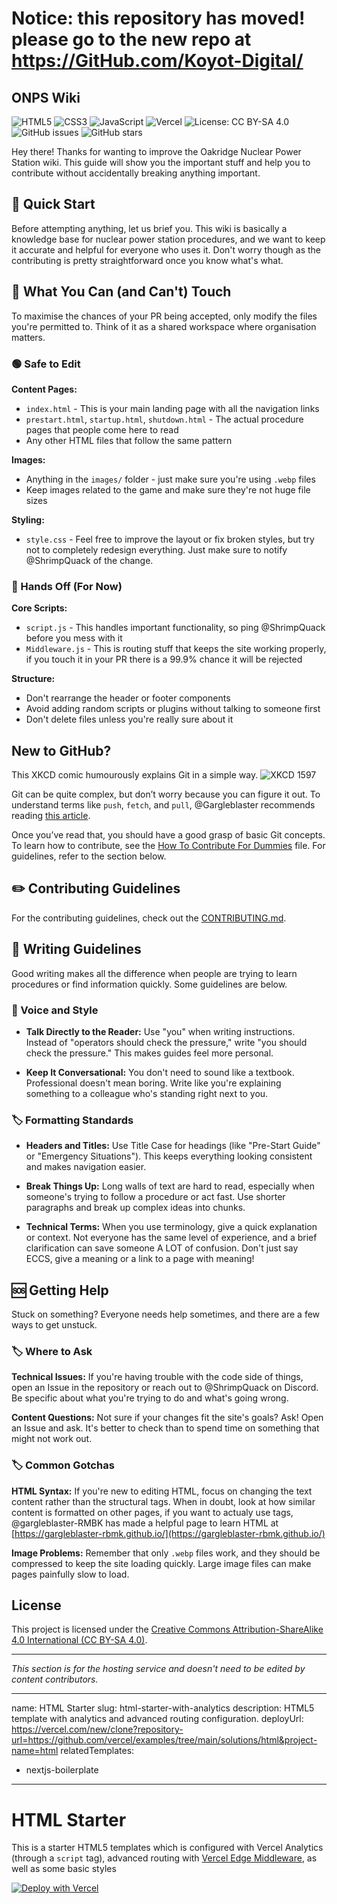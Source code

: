 # Notice: this repository has moved! please go to the new repo at https://GitHub.com/Koyot-Digital/



## ONPS Wiki

![HTML5](https://img.shields.io/badge/html5-%23E34F26.svg?style=for-the-badge&logo=html5&logoColor=white)
![CSS3](https://img.shields.io/badge/css3-%231572B6.svg?style=for-the-badge&logo=css3&logoColor=white)
![JavaScript](https://img.shields.io/badge/javascript-%23323330.svg?style=for-the-badge&logo=javascript&logoColor=%23F7DF1E)
![Vercel](https://img.shields.io/badge/vercel-%23000000.svg?style=for-the-badge&logo=vercel&logoColor=white)
![License: CC BY-SA 4.0](https://img.shields.io/badge/License-CC%20BY--SA%204.0-lightgrey.svg?style=for-the-badge)
![GitHub issues](https://img.shields.io/github/issues/DuckQuack001/oakridgenucpowplant?style=for-the-badge)
![GitHub stars](https://img.shields.io/github/stars/DuckQuack001/oakridgenucpowplant?style=for-the-badge)


Hey there! Thanks for wanting to improve the Oakridge Nuclear Power Station wiki. This guide will show you the important stuff and help you to contribute without accidentally breaking anything important.

## 🎯 Quick Start

Before attempting anything, let us brief you. This wiki is basically a knowledge base for nuclear power station procedures, and we want to keep it accurate and helpful for everyone who uses it. Don't worry though as the contributing is pretty straightforward once you know what's what.

## 📂 What You Can (and Can't) Touch

To maximise the chances of your PR being accepted, only modify the files you're permitted to. Think of it as a shared workspace where organisation matters.

### 🟢 Safe to Edit

**Content Pages:**
- `index.html` - This is your main landing page with all the navigation links
- `prestart.html`, `startup.html`, `shutdown.html` - The actual procedure pages that people come here to read
- Any other HTML files that follow the same pattern

**Images:**
- Anything in the `images/` folder - just make sure you're using `.webp` files
- Keep images related to the game and make sure they're not huge file sizes

**Styling:**
- `style.css` - Feel free to improve the layout or fix broken styles, but try not to completely redesign everything. Just make sure to notify @ShrimpQuack of the change.

### 🔴 Hands Off (For Now)

**Core Scripts:**
- `script.js` - This handles important functionality, so ping @ShrimpQuack before you mess with it
- `Middleware.js` - This is routing stuff that keeps the site working properly, if you touch it in your PR there is a 99.9% chance it will be rejected

**Structure:**
- Don't rearrange the header or footer components
- Avoid adding random scripts or plugins without talking to someone first
- Don't delete files unless you're really sure about it

## New to GitHub?


This XKCD comic humourously explains Git in a simple way.
![XKCD 1597](https://imgs.xkcd.com/comics/git.png)

Git can be quite complex, but don’t worry because you can figure it out. To understand terms like `push`, `fetch`, and `pull`, @Gargleblaster recommends reading [this article](https://webtuu.com/blog/04/a-laymans-introduction-to-git).

Once you’ve read that, you should have a good grasp of basic Git concepts. To learn how to contribute, see the [How To Contribute For Dummies](docs/GITHUB-FOR-DUMMIES.md) file. For guidelines, refer to the section below.

## ✏️ Contributing Guidelines

For the contributing guidelines, check out the [CONTRIBUTING.md](./CONTRIBUTING.md).

## 📖 Writing Guidelines

Good writing makes all the difference when people are trying to learn procedures or find information quickly. Some guidelines are below.

### 🎯 Voice and Style

* **Talk Directly to the Reader:**
Use "you" when writing instructions. Instead of "operators should check the pressure," write "you should check the pressure." This makes guides feel more personal.

* **Keep It Conversational:**
You don't need to sound like a textbook. Professional doesn't mean boring. Write like you're explaining something to a colleague who's standing right next to you.

### 🏷️ Formatting Standards

* **Headers and Titles:**
Use Title Case for headings (like "Pre-Start Guide" or "Emergency Situations"). This keeps everything looking consistent and makes navigation easier.

* **Break Things Up:**
Long walls of text are hard to read, especially when someone's trying to follow a procedure or act fast. Use shorter paragraphs and break up complex ideas into chunks.

* **Technical Terms:**
When you use terminology, give a quick explanation or context. Not everyone has the same level of experience, and a brief clarification can save someone A LOT of confusion. Don't just say ECCS, give a meaning or a link to a page with meaning!

## 🆘 Getting Help

Stuck on something? Everyone needs help sometimes, and there are a few ways to get unstuck.

### 🏷️ Where to Ask

**Technical Issues:**
If you're having trouble with the code side of things, open an Issue in the repository or reach out to @ShrimpQuack on Discord. Be specific about what you're trying to do and what's going wrong.

**Content Questions:**
Not sure if your changes fit the site's goals? Ask! Open an Issue and ask. It's better to check than to spend time on something that might not work out.

### 🏷️ Common Gotchas

**HTML Syntax:**
If you're new to editing HTML, focus on changing the text content rather than the structural tags. When in doubt, look at how similar content is formatted on other pages, if you want to actualy use tags, @gargleblaster-RMBK has made a helpful page to learn HTML at [https://gargleblaster-rbmk.github.io/](https://gargleblaster-rbmk.github.io/)

**Image Problems:**
Remember that only `.webp` files work, and they should be compressed to keep the site loading quickly. Large image files can make pages painfully slow to load.

## License

This project is licensed under the [Creative Commons Attribution-ShareAlike 4.0 International (CC BY-SA 4.0)](https://creativecommons.org/licenses/by-sa/4.0/).

---

*This section is for the hosting service and doesn't need to be edited by content contributors.*

---
name: HTML Starter
slug: html-starter-with-analytics
description: HTML5 template with analytics and advanced routing configuration.
deployUrl: https://vercel.com/new/clone?repository-url=https://github.com/vercel/examples/tree/main/solutions/html&project-name=html
relatedTemplates:
  - nextjs-boilerplate
---

# HTML Starter

This is a starter HTML5 templates which is configured with Vercel Analytics (through a `script` tag), advanced routing with [Vercel Edge Middleware](https://vercel.com/docs/concepts/functions/edge-middleware), as well as some basic styles

[![Deploy with Vercel](https://vercel.com/button)](https://vercel.com/new/clone?repository-url=https://github.com/vercel/examples/tree/main/solutions/html&project-name=html)
